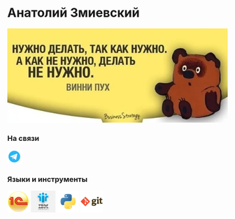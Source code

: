 # Анатолий Змиевский

<img alt="Нужно делать, так как нужно. А как не нужно, делать не нужно" src="pictures//Винни.jpg" >

### На связи

[<img height=32 src="pictures/telegram-logo.png">](https://t.me/azDamo)

### Языки и инструменты

<code><img height="50" src="pictures//1c.png"></code>
<code><img height="50" src="pictures//IBM-Notes-logo.png"></code>
<code><img height="50" src="pictures//python.png"></code>
<code><img height="50" src="pictures//git.png"></code>
